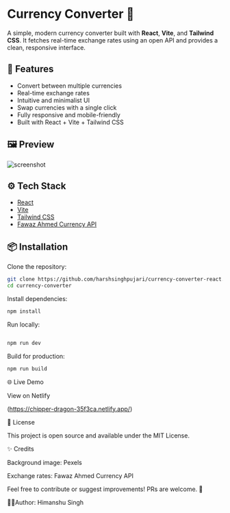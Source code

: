 # Currency Converter 💱

A simple, modern currency converter built with **React**, **Vite**, and **Tailwind CSS**. It fetches real-time exchange rates using an open API and provides a clean, responsive interface.

## 🚀 Features

- Convert between multiple currencies
- Real-time exchange rates
- Intuitive and minimalist UI
- Swap currencies with a single click
- Fully responsive and mobile-friendly
- Built with React + Vite + Tailwind CSS

## 🖼️ Preview

![screenshot](./assets/screenshot_project.png)


## ⚙️ Tech Stack

- [React](https://reactjs.org)
- [Vite](https://vitejs.dev)
- [Tailwind CSS](https://tailwindcss.com)
- [Fawaz Ahmed Currency API](https://github.com/fawazahmed0/currency-api)

## 📦 Installation

Clone the repository:

```bash
git clone https://github.com/harshsinghpujari/currency-converter-react.js.git
cd currency-converter
```

Install dependencies:

```bash
npm install

```

Run locally: 
```bash

npm run dev

```

Build for production: 
```bash
npm run build
```

🌐 Live Demo

View on Netlify

(https://chipper-dragon-35f3ca.netlify.app/)


📝 License

This project is open source and available under the MIT License.


✨ Credits

Background image: Pexels

Exchange rates: Fawaz Ahmed Currency API

Feel free to contribute or suggest improvements! PRs are welcome. 💙

✍🏻Author: 
Himanshu Singh